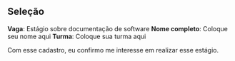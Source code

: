 ## Seleção

**Vaga**: Estágio sobre documentação de software
**Nome completo**: Coloque seu nome aqui
**Turma**: Coloque sua turma aqui

Com esse cadastro, eu confirmo me interesse em realizar esse estágio.
